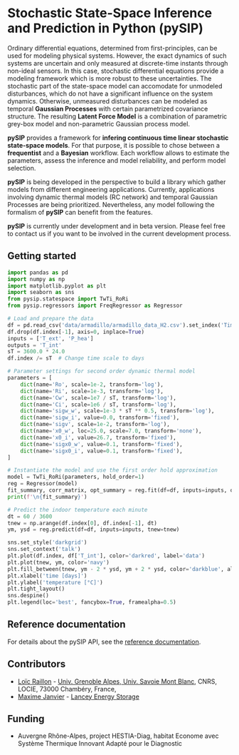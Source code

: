 # Stochastic State-Space Inference and Prediction in Python (pySIP)

Ordinary differential equations, determined from first-principles, can be used
for modeling physical systems. However, the exact dynamics of such systems are
uncertain and only measured at discrete-time instants through non-ideal sensors.
In this case, stochastic differential equations provide a modeling framework
which is more robust to these uncertainties. The stochastic part of the
state-space model can accomodate for unmodeled disturbances, which do not have a
significant influence on the system dynamics. Otherwise, unmeasured disturbances
can be modeled as temporal **Gaussian Processes** with certain parametrized
covariance structure. The resulting **Latent Force Model** is a combination of
parametric grey-box model and non-parametric Gaussian process model.

**pySIP** provides a framework for **infering continuous time linear stochastic
state-space models**. For that purpose, it is possible to chose between a
**frequentist** and a **Bayesian** workflow. Each workflow allows to estimate
the parameters, assess the inference and model reliability, and perform model
selection.

**pySIP** is being developed in the perspective to build a library which gather
models from different engineering applications. Currently, applications
involving dynamic thermal models (RC network) and temporal Gaussian Processes
are being prioritized. Nevertheless, any model following the formalism of
**pySIP** can benefit from the features.

**pySIP** is currently under development and in beta version. Please feel free
to contact us if you want to be involved in the current development process.

## Getting started

```python
import pandas as pd
import numpy as np
import matplotlib.pyplot as plt
import seaborn as sns
from pysip.statespace import TwTi_RoRi
from pysip.regressors import FreqRegressor as Regressor

# Load and prepare the data
df = pd.read_csv('data/armadillo/armadillo_data_H2.csv').set_index('Time')
df.drop(df.index[-1], axis=0, inplace=True)
inputs = ['T_ext', 'P_hea']
outputs = 'T_int'
sT = 3600.0 * 24.0
df.index /= sT  # Change time scale to days

# Parameter settings for second order dynamic thermal model
parameters = [
    dict(name='Ro', scale=1e-2, transform='log'),
    dict(name='Ri', scale=1e-3, transform='log'),
    dict(name='Cw', scale=1e7 / sT, transform='log'),
    dict(name='Ci', scale=1e6 / sT, transform='log'),
    dict(name='sigw_w', scale=1e-3 * sT ** 0.5, transform='log'),
    dict(name='sigw_i', value=0.0, transform='fixed'),
    dict(name='sigv', scale=1e-2, transform='log'),
    dict(name='x0_w', loc=25.0, scale=7.0, transform='none'),
    dict(name='x0_i', value=26.7, transform='fixed'),
    dict(name='sigx0_w', value=0.1, transform='fixed'),
    dict(name='sigx0_i', value=0.1, transform='fixed'),
]

# Instantiate the model and use the first order hold approximation
model = TwTi_RoRi(parameters, hold_order=1)
reg = Regressor(model)
fit_summary, corr_matrix, opt_summary = reg.fit(df=df, inputs=inputs, outputs=outputs)
print(f'\n{fit_summary}')

# Predict the indoor temperature each minute
dt = 60 / 3600
tnew = np.arange(df.index[0], df.index[-1], dt)
ym, ysd = reg.predict(df=df, inputs=inputs, tnew=tnew)

sns.set_style('darkgrid')
sns.set_context('talk')
plt.plot(df.index, df['T_int'], color='darkred', label='data')
plt.plot(tnew, ym, color='navy')
plt.fill_between(tnew, ym - 2 * ysd, ym + 2 * ysd, color='darkblue', alpha=0.2, label=r'95% CI')
plt.xlabel('time [days]')
plt.ylabel('temperature [°C]')
plt.tight_layout()
sns.despine()
plt.legend(loc='best', fancybox=True, framealpha=0.5)
```

## Reference documentation

For details about the pySIP API, see the [reference
documentation](https://locie.github.io/pySIP/).

## Contributors

* [Loïc Raillon](https://github.com/LoicRaillon) - [Univ. Grenoble Alpes, Univ.
  Savoie Mont Blanc](https://www.locie.univ-smb.fr/en/home/), CNRS, LOCIE, 73000
Chambéry, France,
* [Maxime Janvier](https://github.com/mjanv) - [Lancey Energy
  Storage](https://www.lancey.fr/en/)

## Funding

* Auvergne Rhône-Alpes, project HESTIA-Diag, habitat Econome avec Système
Thermique Innovant Adapté pour le Diagnostic
